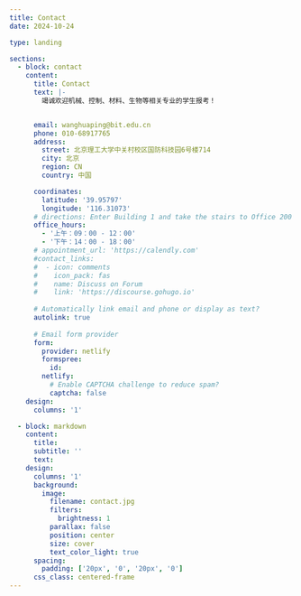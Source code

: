 ```yaml
---
title: Contact
date: 2024-10-24

type: landing

sections:
  - block: contact
    content:
      title: Contact
      text: |-
        竭诚欢迎机械、控制、材料、生物等相关专业的学生报考！


      email: wanghuaping@bit.edu.cn
      phone: 010-68917765
      address:
        street: 北京理工大学中关村校区国防科技园6号楼714
        city: 北京
        region: CN
        country: 中国

      coordinates:
        latitude: '39.95797'
        longitude: '116.31073'
      # directions: Enter Building 1 and take the stairs to Office 200 on Floor 2
      office_hours:
        - '上午：09：00 - 12：00'
        - '下午：14：00 - 18：00'
      # appointment_url: 'https://calendly.com'
      #contact_links:
      #  - icon: comments
      #    icon_pack: fas
      #    name: Discuss on Forum
      #    link: 'https://discourse.gohugo.io'
    
      # Automatically link email and phone or display as text?
      autolink: true
    
      # Email form provider
      form:
        provider: netlify
        formspree:
          id:
        netlify:
          # Enable CAPTCHA challenge to reduce spam?
          captcha: false
    design:
      columns: '1'

  - block: markdown
    content:
      title:
      subtitle: ''
      text:
    design:
      columns: '1'
      background:
        image: 
          filename: contact.jpg
          filters:
            brightness: 1
          parallax: false
          position: center
          size: cover
          text_color_light: true
      spacing:
        padding: ['20px', '0', '20px', '0']
      css_class: centered-frame
---
```

